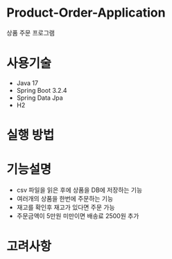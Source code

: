 # Product-Order-Application

상품 주문 프로그램

# 사용기술

- Java 17
- Spring Boot 3.2.4
- Spring Data Jpa
- H2

# 실행 방법

# 기능설명

- csv 파일을 읽은 후에 상품을 DB에 저장하는 기능
- 여러개의 상품을 한번에 주문하는 기능
- 재고를 확인후 재고가 있다면 주문 가능
- 주문금액이 5만원 미만이면 배송료 2500원 추가


# 고려사항


